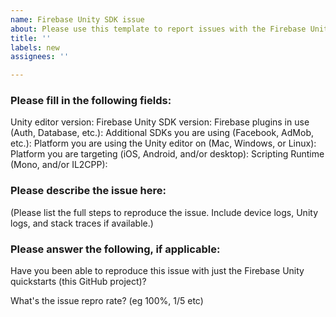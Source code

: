 ```yaml
---
name: Firebase Unity SDK issue
about: Please use this template to report issues with the Firebase Unity SDK.
title: ''
labels: new
assignees: ''

---
```


### Please fill in the following fields:
Unity editor version: 
Firebase Unity SDK version: 
Firebase plugins in use (Auth, Database, etc.):
Additional SDKs you are using (Facebook, AdMob, etc.): 
Platform you are using the Unity editor on (Mac, Windows, or Linux): 
Platform you are targeting (iOS, Android, and/or desktop): 
Scripting Runtime (Mono, and/or IL2CPP):

### Please describe the issue here:
(Please list the full steps to reproduce the issue. Include device logs, Unity logs, and stack traces if available.)

### Please answer the following, if applicable:
Have you been able to reproduce this issue with just the Firebase Unity quickstarts (this GitHub project)?

What's the issue repro rate? (eg 100%, 1/5 etc)
